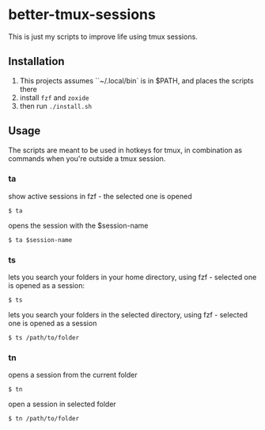 # better-tmux-sessions

This is just my scripts to improve life using tmux sessions.

## Installation

1. This projects assumes ``~/.local/bin` is in $PATH, and places the scripts there
2. install `fzf` and `zoxide`
3. then run `./install.sh`

## Usage

The scripts are meant to be used in hotkeys for tmux, in combination as commands when you're outside a tmux session.

### ta

show active sessions in fzf - the selected one is opened

```
$ ta
```

opens the session with the $session-name

```
$ ta $session-name
```

### ts

lets you search your folders in your home directory, using fzf - selected one is opened as a session:

```
$ ts
```

lets you search your folders in the selected directory, using fzf - selected one is opened as a session

```
$ ts /path/to/folder
```

### tn

opens a session from the current folder

```shell
$ tn
```

open a session in selected folder

```shell
$ tn /path/to/folder
```
